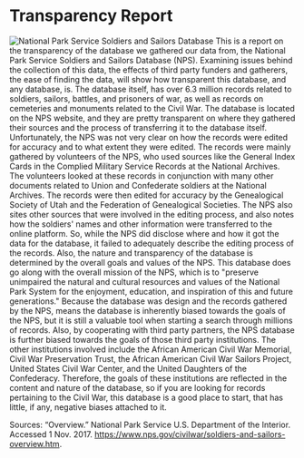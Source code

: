 # Transparency Report

 ![National Park Service Soldiers and Sailors Database](confederate-memorials-project/docs/imgs/nps-database.PNG)
This is a report on the transparency of the database we gathered our data from, the National Park Service Soldiers and Sailors Database (NPS). Examining issues behind the collection of this data, the effects of third party funders and gatherers, the ease of finding the data, will show how transparent this database, and any database, is.
The database itself, has over 6.3 million records related to soldiers, sailors, battles, and prisoners of war, as well as records on cemeteries and monuments related to the Civil War. The database is located on the NPS website, and they are pretty transparent on where they gathered their sources and the process of transferring it to the database itself. Unfortunately, the NPS was not very clear on how the records were edited for accuracy and to what extent they were edited. The records were mainly gathered by volunteers of the NPS, who used sources like the General Index Cards in the Complied Military Service Records at the National Archives. The volunteers looked at these records in conjunction with many other documents related to Union and Confederate soldiers at the National Archives. The records were then edited for accuracy by the Genealogical Society of Utah and the Federation of Genealogical Societies. The NPS also sites other sources that were involved in the editing process, and also notes how the soldiers' names and other information were transferred to the online platform. So, while the NPS did disclose where and how it got the data for the database, it failed to adequately describe the editing process of the records.
Also, the nature and transparency of the database is determined by the overall goals and values of the NPS. This database does go along with the overall mission of the NPS, which is to "preserve unimpaired the natural and cultural resources and values of the National Park System for the enjoyment, education, and inspiration of this and future generations."  Because the database was design and the records gathered by the NPS, means the database is inherently biased towards the goals of the NPS, but it is still a valuable tool when starting a search through millions of records. Also, by cooperating with third party partners, the NPS database is further biased towards the goals of those third party institutions. The other institutions involved include the African American Civil War Memorial, Civil War Preservation Trust, the African American Civil War Sailors Project, United States Civil War Center, and the United Daughters of the Confederacy. Therefore, the goals of these institutions are reflected in the content and nature of the database, so if you are looking for records pertaining to the Civil War, this database is a good place to start, that has little, if any, negative biases attached to it.

Sources:
“Overview.” National Park Service U.S. Department of the Interior. Accessed 1 Nov. 2017. https://www.nps.gov/civilwar/soldiers-and-sailors-overview.htm.
